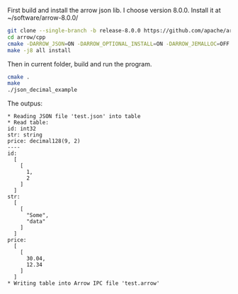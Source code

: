 First build and install the arrow json lib. I choose version 8.0.0.
Install it at ~/software/arrow-8.0.0/

```bash
git clone --single-branch -b release-8.0.0 https://github.com/apache/arrow.git
cd arrow/cpp
cmake -DARROW_JSON=ON -DARROW_OPTIONAL_INSTALL=ON -DARROW_JEMALLOC=OFF -DCMAKE_BUILD_TYPE=RELEASE -DCMAKE_INSTALL_PREFIX=~/software/arrow-8.0.0/ .
make -j8 all install
```

Then in current folder, build and run the program.

```bash
cmake .
make
./json_decimal_example
```

The outpus:

```
* Reading JSON file 'test.json' into table
* Read table:
id: int32
str: string
price: decimal128(9, 2)
----
id:
  [
    [
      1,
      2
    ]
  ]
str:
  [
    [
      "Some",
      "data"
    ]
  ]
price:
  [
    [
      30.04,
      12.34
    ]
  ]
* Writing table into Arrow IPC file 'test.arrow'
```
